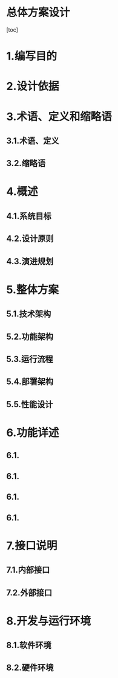 # 总体方案设计

[toc]

# 1.编写目的
# 2.设计依据
# 3.术语、定义和缩略语
## 3.1.术语、定义
## 3.2.缩略语
# 4.概述
## 4.1.系统目标
## 4.2.设计原则
## 4.3.演进规划
# 5.整体方案
## 5.1.技术架构
## 5.2.功能架构
## 5.3.运行流程
## 5.4.部署架构
## 5.5.性能设计
# 6.功能详述
## 6.1.
## 6.1.
## 6.1.
## 6.1.
# 7.接口说明
## 7.1.内部接口
## 7.2.外部接口
# 8.开发与运行环境
## 8.1.软件环境
## 8.2.硬件环境
